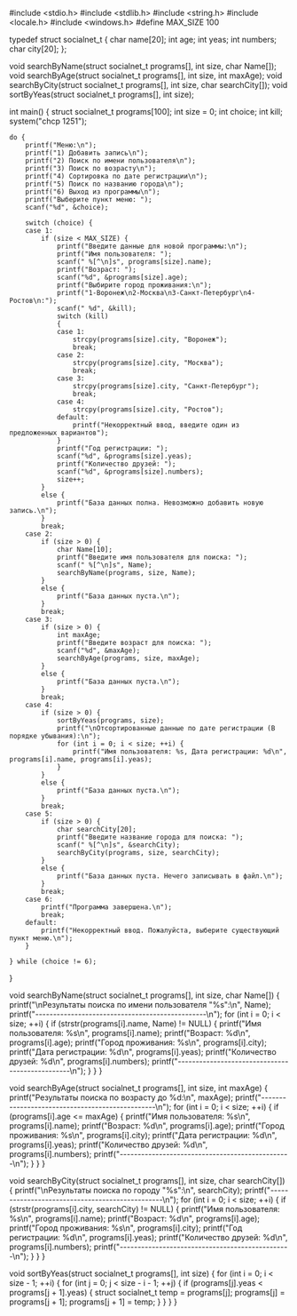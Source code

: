 #include <stdio.h>
#include <stdlib.h>
#include <string.h>
#include <locale.h>
#include <windows.h>
#define MAX_SIZE 100

typedef struct socialnet_t {
    char name[20];
    int age;
    int yeas;
    int numbers;
    char city[20];
};

void searchByName(struct socialnet_t programs[], int size, char Name[]);
void searchByAge(struct socialnet_t programs[], int size, int maxAge);
void searchByCity(struct socialnet_t programs[], int size, char searchCity[]);
void sortByYeas(struct socialnet_t programs[], int size);

int main() {
    struct socialnet_t programs[100];
    int size = 0;
    int choice;
    int kill;
    system("chcp 1251");

    do {
        printf("Меню:\n");
        printf("1) Добавить запись\n");
        printf("2) Поиск по имени пользователя\n");
        printf("3) Поиск по возрасту\n");
        printf("4) Сортировка по дате регистрации\n");
        printf("5) Поиск по названию города\n");
        printf("6) Выход из программы\n");
        printf("Выберите пункт меню: ");
        scanf("%d", &choice);

        switch (choice) {
        case 1:
            if (size < MAX_SIZE) {
                printf("Введите данные для новой программы:\n");
                printf("Имя пользователя: ");
                scanf(" %[^\n]s", programs[size].name);
                printf("Возраст: ");
                scanf("%d", &programs[size].age);
                printf("Выбирите город проживания:\n");
                printf("1-Воронеж\n2-Москва\n3-Санкт-Петербург\n4-Ростов\n:");
                scanf(" %d", &kill);
                switch (kill)
                {
                case 1:
                    strcpy(programs[size].city, "Воронеж");
                    break;
                case 2:
                    strcpy(programs[size].city, "Москва");
                    break;
                case 3:
                    strcpy(programs[size].city, "Санкт-Петербург");
                    break;
                case 4:
                    strcpy(programs[size].city, "Ростов");
                default:
                    printf("Некорректный ввод, введите один из предложенных вариантов");
                }
                printf("Год регистрации: ");
                scanf("%d", &programs[size].yeas);
                printf("Количество друзей: ");
                scanf("%d", &programs[size].numbers);
                size++;
            }
            else {
                printf("База данных полна. Невозможно добавить новую запись.\n");
            }
            break;
        case 2:
            if (size > 0) {
                char Name[10];
                printf("Введите имя пользователя для поиска: ");
                scanf(" %[^\n]s", Name);
                searchByName(programs, size, Name);
            }
            else {
                printf("База данных пуста.\n");
            }
            break;
        case 3:
            if (size > 0) {
                int maxAge;
                printf("Введите возраст для поиска: ");
                scanf("%d", &maxAge);
                searchByAge(programs, size, maxAge);
            }
            else {
                printf("База данных пуста.\n");
            }
            break;
        case 4:
            if (size > 0) {
                sortByYeas(programs, size);
                printf("\nОтсортированные данные по дате регистрации (В порядке убывания):\n");
                for (int i = 0; i < size; ++i) {
                    printf("Имя пользователя: %s, Дата регистрации: %d\n", programs[i].name, programs[i].yeas);
                }
            }
            else {
                printf("База данных пуста.\n");
            }
            break;
        case 5:
            if (size > 0) {
                char searchCity[20];
                printf("Введите название города для поиска: ");
                scanf(" %[^\n]s", &searchCity);
                searchByCity(programs, size, searchCity);
            }
            else {
                printf("База данных пуста. Нечего записывать в файл.\n");
            }
            break;
        case 6:
            printf("Программа завершена.\n");
            break;
        default:
            printf("Некорректный ввод. Пожалуйста, выберите существующий пункт меню.\n");
        }

    } while (choice != 6);
}

void searchByName(struct socialnet_t programs[], int size, char Name[]) {
    printf("\nРезультаты поиска по имени пользователя \"%s\":\n", Name);
    printf("------------------------------------------------\n");
    for (int i = 0; i < size; ++i) {
        if (strstr(programs[i].name, Name) != NULL) {
            printf("Имя пользователя: %s\n", programs[i].name);
            printf("Возраст: %d\n", programs[i].age);
            printf("Город проживания: %s\n", programs[i].city);
            printf("Дата регистрации: %d\n", programs[i].yeas);
            printf("Количество друзей: %d\n", programs[i].numbers);
            printf("------------------------------------------------\n");
        }
    }
}

void searchByAge(struct socialnet_t programs[], int size, int maxAge) {
    printf("Результаты поиска по возрасту до %d:\n", maxAge);
    printf("------------------------------------------------\n");
    for (int i = 0; i < size; ++i) {
        if (programs[i].age <= maxAge) {
            printf("Имя пользователя: %s\n", programs[i].name);
            printf("Возраст: %d\n", programs[i].age);
            printf("Город проживания: %s\n", programs[i].city);
            printf("Дата регистрации: %d\n", programs[i].yeas);
            printf("Количество друзей: %d\n", programs[i].numbers);
            printf("------------------------------------------------\n");
        }
    }
}

void searchByCity(struct socialnet_t programs[], int size, char searchCity[])
{
    printf("\nРезультаты поиска по городу \"%s\":\n", searchCity);
    printf("------------------------------------------------\n");
    for (int i = 0; i < size; ++i) {
        if (strstr(programs[i].city, searchCity) != NULL) {
            printf("Имя пользователя: %s\n", programs[i].name);
            printf("Возраст: %d\n", programs[i].age);
            printf("Город проживания: %s\n", programs[i].city);
            printf("Год регистрации: %d\n", programs[i].yeas);
            printf("Количество друзей: %d\n", programs[i].numbers);
            printf("------------------------------------------------\n");
        }
    }
}

void sortByYeas(struct socialnet_t programs[], int size) {
    for (int i = 0; i < size - 1; ++i) {
        for (int j = 0; j < size - i - 1; ++j) {
            if (programs[j].yeas < programs[j + 1].yeas) {
                struct socialnet_t temp = programs[j];
                programs[j] = programs[j + 1];
                programs[j + 1] = temp;
            }
        }
    }
}
